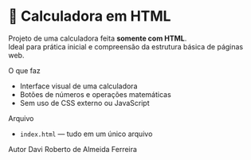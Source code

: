 # 🧮 Calculadora em HTML

Projeto de uma calculadora feita **somente com HTML**.  
Ideal para prática inicial e compreensão da estrutura básica de páginas web.

O que faz
- Interface visual de uma calculadora
- Botões de números e operações matemáticas
- Sem uso de CSS externo ou JavaScript

Arquivo
- `index.html` — tudo em um único arquivo

Autor
Davi Roberto de Almeida Ferreira
